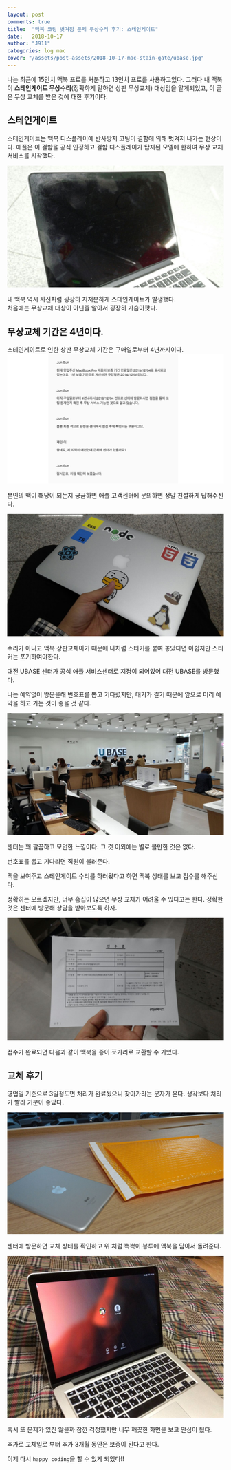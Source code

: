 ```yaml
---
layout: post
comments: true
title:  "맥북 코팅 벗겨짐 문제 무상수리 후기: 스테인게이트"
date:   2018-10-17
author: "J911"
categories: log mac
cover: "/assets/post-assets/2018-10-17-mac-stain-gate/ubase.jpg"
---
```


나는 최근에 15인치 맥북 프로를 처분하고 13인치 프로를 사용하고있다. 그러다 내 맥북이 **스테인게이트 무상수리**(정확하게 말하면 상판 무상교체) 대상임을 알게되었고, 이 글은 무상 교체를 받은 것에 대한 후기이다.

## 스테인게이트
스테인게이트는 맥북 디스플레이에 반사방지 코팅이 결함에 의해 벗겨저 나가는 현상이다. 애플은 이 결함을 공식 인정하고 결함 디스플레이가 탑재된 모델에 한하여 무상 교체 서비스를 시작했다.

![mac-stain-gate](/assets/post-assets/2019-10-17-mac-stain-gate/stain-gate-1.jpg)
 
내 맥북 역시 사진처럼 굉장히 지저분하게 스테인게이트가 발생했다.    
처음에는 무상교체 대상이 아닌줄 알아서 굉장히 가슴아팟다.

## 무상교체 기간은 4년이다.
스테인게이트로 인한 상판 무상교체 기간은 구매일로부터 4년까지이다.
![chat](/assets/post-assets/2019-10-17-mac-stain-gate/chat.png)

본인의 맥이 해당이 되는지 궁금하면 애플 고객센터에 문의하면 정말 친절하게 답해주신다.

![preview](/assets/post-assets/2019-10-17-mac-stain-gate/preview.jpg)

수리가 아니고 맥북 상판교체이기 때문에 나처럼 스티커를 붙여 놓았다면 아쉽지만 스티커는 포기하여야한다. 

대전 UBASE 센터가 공식 애플 서비스센터로 지정이 되어있어 대전 UBASE를 방문했다.

나는 예약없이 방문을해 번호표를 뽑고 기다렸지만, 대기가 길기 때문에 앞으로 미리 예약을 하고 가는 것이 좋을 것 같다.

![ubase](/assets/post-assets/2019-10-17-mac-stain-gate/ubase.jpg)

센터는 꽤 깔끔하고 모던한 느낌이다. 그 것 이외에는 별로 볼만한 것은 없다.

번호표를 뽑고 기다리면 직원이 불러준다.

맥을 보여주고 스테인게이트 수리를 하러왔다고 하면 맥북 상태를 보고 접수를 해주신다. 

정확히는 모르겠지만, 너무 흠집이 많으면 무상 교체가 어려울 수 있다고는 한다. 정확한 것은 센터에 방문해 상담을 받아보도록 하자.

![paper](/assets/post-assets/2019-10-17-mac-stain-gate/paper.jpg)

접수가 완료되면 다음과 같이 맥북을 종이 쪼가리로 교환할 수 가있다.

## 교체 후기

영업일 기준으로 3일정도면 처리가 완료됬으니 찾아가라는 문자가 온다. 생각보다 처리가 빨라 기분이 좋았다.

![result](/assets/post-assets/2019-10-17-mac-stain-gate/result.jpg)

센터에 방문하면 교체 상태를 확인하고 위 처럼 뽁뽁이 봉투에 맥북을 담아서 돌려준다.

![result2](/assets/post-assets/2019-10-17-mac-stain-gate/result2.jpg)

혹시 또 문제가 있진 않을까 잠깐 걱정했지만 너무 깨끗한 화면을 보고 안심이 됬다.

추가로 교체일로 부터 추가 3개월 동안은 보증이 된다고 한다.

이제 다시 `happy coding`을 할 수 있게 되었다!!
